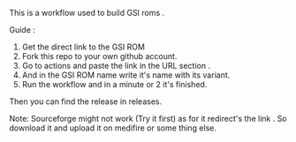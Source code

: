 This is a workflow used to build GSI roms .


Guide :

1. Get the direct link to the GSI ROM
2. Fork this repo to your own github account.
3. Go to actions and paste the link in the URL section .
4. And in the GSI ROM name write it's name with its variant.
5. Run the workflow and in a minute  or 2 it's finished.

Then you can find the release in releases.

Note: Sourceforge might not work (Try it first) as for it redirect's the link . So download it and upload it on medifire or some thing else.
